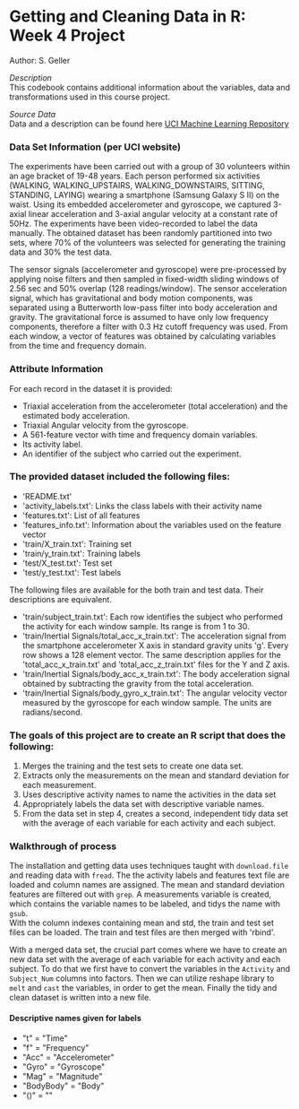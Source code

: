 # Getting and Cleaning Data in R: Week 4 Project
Author: S. Geller

*Description*\
This codebook contains additional information about the variables, data and transformations used in this course project.

*Source Data*\
Data and a description can be found here [UCI Machine Learning Repository](http://archive.ics.uci.edu/ml/datasets/Human+Activity+Recognition+Using+Smartphones)


### Data Set Information (per UCI website)

The experiments have been carried out with a group of 30 volunteers within an age bracket of 19-48 years. Each person performed six activities (WALKING, WALKING_UPSTAIRS, WALKING_DOWNSTAIRS, SITTING, STANDING, LAYING) wearing a smartphone (Samsung Galaxy S II) on the waist. Using its embedded accelerometer and gyroscope, we captured 3-axial linear acceleration and 3-axial angular velocity at a constant rate of 50Hz. The experiments have been video-recorded to label the data manually. The obtained dataset has been randomly partitioned into two sets, where 70% of the volunteers was selected for generating the training data and 30% the test data. 

The sensor signals (accelerometer and gyroscope) were pre-processed by applying noise filters and then sampled in fixed-width sliding windows of 2.56 sec and 50% overlap (128 readings/window). The sensor acceleration signal, which has gravitational and body motion components, was separated using a Butterworth low-pass filter into body acceleration and gravity. The gravitational force is assumed to have only low frequency components, therefore a filter with 0.3 Hz cutoff frequency was used. From each window, a vector of features was obtained by calculating variables from the time and frequency domain.

### Attribute Information
For each record in the dataset it is provided:
- Triaxial acceleration from the accelerometer (total acceleration) and the estimated body acceleration.
- Triaxial Angular velocity from the gyroscope. 
- A 561-feature vector with time and frequency domain variables. 
- Its activity label. 
- An identifier of the subject who carried out the experiment. 

### The provided dataset included the following files:
- 'README.txt'
- 'activity_labels.txt': Links the class labels with their activity name
- 'features.txt': List of all features
- 'features_info.txt': Information about the variables used on the feature vector
- 'train/X_train.txt': Training set
- 'train/y_train.txt': Training labels
- 'test/X_test.txt': Test set
- 'test/y_test.txt': Test labels

The following files are available for the both train and test data. Their descriptions are equivalent. 
- 'train/subject_train.txt': Each row identifies the subject who performed the activity for each window sample. Its range is from 1 to 30. 
- 'train/Inertial Signals/total_acc_x_train.txt': The acceleration signal from the smartphone accelerometer X axis in standard gravity units 'g'. Every row shows a 128 element vector. The same description applies for the 'total_acc_x_train.txt' and 'total_acc_z_train.txt' files for the Y and Z axis. 
- 'train/Inertial Signals/body_acc_x_train.txt': The body acceleration signal obtained by subtracting the gravity from the total acceleration. 
- 'train/Inertial Signals/body_gyro_x_train.txt': The angular velocity vector measured by the gyroscope for each window sample. The units are radians/second. 

### The goals of this project are to create an R script that does the following:
1. Merges the training and the test sets to create one data set.
2. Extracts only the measurements on the mean and standard deviation for each measurement.
3. Uses descriptive activity names to name the activities in the data set
4. Appropriately labels the data set with descriptive variable names.
5. From the data set in step 4, creates a second, independent tidy data set with the average of each variable for each activity and each subject.


### Walkthrough of process
The installation and getting data uses techniques taught with `download.file` and reading data with `fread`. 
The the activity labels and features text file are loaded and column names are assigned.
The mean and standard deviation features are filtered out with `grep`. A measurements variable is created, which contains the variable names to be labeled, and tidys the name with `gsub`.   
With the column indexes containing mean and std, the train and test set files can be loaded. 
The train and test files are then merged with 'rbind'.

With a merged data set, the crucial part comes where we have to create an new data set with the average of each variable for each activity and each subject. 
To do that we first have to convert the variables in the `Activity` and `Subject_Num` columns into factors. 
Then we can utilize reshape library to `melt` and `cast` the variables, in order to get the mean. 
Finally the tidy and clean dataset is written into a new file.


#### Descriptive names given for labels 
* "t" = "Time"
* "f" = "Frequency"
* "Acc" = "Accelerometer"
* "Gyro" = "Gyroscope"
* "Mag" = "Magnitude"
* "BodyBody" = "Body"
* "()" = "" 
